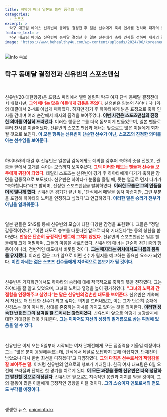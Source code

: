 ```yaml
---
title: 삐약이 매너 일본도 놀란 품격의 비밀!
categories:
  - 스포츠
excerpt: >
  탁구 대표팀 에이스 신유빈이 동메달 결정전 후 일본 선수에게 축하 인사를 전하며 패자의 품격을 보여주었다. 그의 품격 있는 스포츠맨십은 일본 팬들로부터 큰 찬사를 받았고, 이는 진정한 선수의 면모를 드러내는 순간이었다.
feature_text: >
  탁구 대표팀 에이스 신유빈이 동메달 결정전 후 일본 선수에게 축하 인사를 전하며 패자의 품격을 보여주었다. 그의 품격 있는 스포츠맨십은 일본 팬들로부터 큰 찬사를 받았고, 이는 진정한 선수의 면모를 드러내는 순간이었다.
image: 'https://www.behealthy4u.com/wp-content/uploads/2024/06/koreanews.jpg'
---
```


<p><img src="https://www.behealthy4u.com/wp-content/uploads/2024/06/koreanews.jpg" alt="info 속보" /></p>



<h2 data-ke-size="size26">탁구 동메달 결정전과 신유빈의 스포츠맨십</h2>

<p data-ke-size="size16">&nbsp;</p>

<p>신유빈(20·대한항공)은 프랑스 파리에서 열린 올림픽 탁구 여자 단식 동메달 결정전에서 패했지만, <b><span style="color: #ee2323;">그의 매너는 많은 이들에게 감동을 주었다</span></b>. 신유빈은 일본의 하야타 히나와의 대결에서 2-4로 아쉽게 패하였다. 하지만 경기 후 하야타에게 밝은 표정으로 축하 인사를 건네며 여러 순간에서 패자의 품격을 보여주었다. <b><span style="background-color: #21538527;">이번 사건은 스포츠맨십의 진정한 의미를 여실히 드러냈다</span></b>. 이러한 행동은 그를 더욱 돋보이게 만들었으며, 일본 팬들로부터 찬사를 이끌어냈다. 신유빈의 스포츠 맨십과 매너는 앞으로도 많은 이들에게 회자될 것으로 보인다. <b><span style="color: #1a5490;">이 모든 행위는 신유빈이 단순한 선수가 아닌, 스포츠의 진정한 의미를 아는 선수임을 보여준다</span></b>.</p>

<p data-ke-size="size16">&nbsp;</p>

<p>하야타와의 대결 후 신유빈은 일본팀 감독에게도 예의를 갖추어 축하의 뜻을 전했고, 관중들 앞에서 고개를 숙이는 모습까지 보여주었다. <b><span style="color: #ee2323;">그의 이러한 태도는 팬들과 선수들 모두에게 귀감이 되었다</span></b>. 데일리 스포츠는 신유빈이 경기 후 하야타에게 다가가 축하한 장면을 감동적으로 보도했다. 신유빈은 하야타가 눈물을 흘릴 때, 웃는 얼굴로 먼저 다가가 "축하합니다"라고 밝히며, 진정한 스포츠맨십을 발휘하였다. <b><span style="background-color: #21538527;">이러한 모습은 그의 인품을 더욱 빛나게 했다</span></b>. 신유빈은 경기가 끝난 뒤, "단식에서 메달을 놓쳐 아쉽지만, 그런 부분을 포함해 하야타의 노력을 인정하고 싶었다"고 언급하였다. <b><span style="color: #1a5490;">이러한 말은 승리가 전부가 아님을 일깨워준다</span></b>.</p>

<p data-ke-size="size16">&nbsp;</p>

<p>일본 팬들은 SNS를 통해 신유빈의 모습에 대한 다양한 감정을 표현했다. 그들은 "정말 감동적이었다", "이런 태도로 승부를 다툰다면 앞으로 더욱 기대된다"는 등의 칭찬을 쏟아냈다. <b><span style="color: #ee2323;">반응은 단순히 긍정적인 멘트에 그치지 않았다</span></b>. 신유빈의 스포츠맨십은 일본 팬들에게 크게 어필하며, 그들의 마음을 사로잡았다. 신유빈의 매너는 단순히 경기 중의 행동이 아니라, 전반적인 태도에서 비롯된 것이다. <b><span style="background-color: #21538527;">그는 패자라는 위치에서도 나름의 품위를 유지했다</span></b>. 이러한 점은 그가 앞으로 어떤 선수가 될지를 예고하는 중요한 요소가 되었다. <b><span style="color: #1a5490;">이런 자세는 젊은 스포츠 선수들에게 지속적으로 본보기가 될 것이다</span></b>.</p>

<p data-ke-size="size16">&nbsp;</p>

<p>신유빈은 기자회견에서도 하야타의 승리에 대해 적극적으로 축하의 뜻을 전하였다. 그는 하야타를 잘 알고 있었으며, 그녀의 노력과 열정을 높이 평가하였다. <b><span style="color: #ee2323;">"그녀의 노력과 간절함을 인정해주고 싶었다"는 말은 신유빈의 겸손한 태도를 보여준다</span></b>. 신유빈은 계속해서 자신도 더 단단한 선수가 되고 싶다는 의지를 드러내었고, 이는 그가 단순히 승패에 신경쓰는 것이 아니라, 상대를 존중하는 자세를 가지고 있다는 것을 의미한다. <b><span style="background-color: #21538527;">이러한 성숙한 반응은 그의 성격을 잘 드러내는 장면이었다</span></b>. 신유빈이 앞으로 어떻게 성장할지에 대한 기대감을 더욱 키워준다. <b><span style="color: #1a5490;">그는 이마저도 자신의 성장의 밑거름으로 삼는 여정에 있음을 알 수 있다</span></b>.</p>

<p data-ke-size="size16">&nbsp;</p>

<p>신유빈은 이제 오는 5일부터 시작되는 여자 단체전에게 모든 집중력을 기울일 예정이다. 그는 "많은 분이 응원해주셨는데, 단식에서 메달로 보답하지 못해 아쉽지만, 단체전이 남았으니 다시 한번 최선을 다하겠다"고 다짐하였다. <b><span style="color: #ee2323;">그의 다짐은 선수로서의 책임감을 잘 보여주는 말</span></b>. 이처럼 신유빈의 앞으로의 행보가 기대된다. 한국 여자 대표팀은 6일 오전에 브라질과 단체전 첫 경기를 치르게 된다. <b><span style="background-color: #21538527;">이 모든 과정을 통해 신유빈은 더욱 성장하고 발전할 것으로 예상된다</span></b>. 신유빈은 앞으로도 지속적인 응원과 지지를 받을 것이며, 그의 활동이 많은 이들에게 긍정적인 영향을 미칠 것이다. <b><span style="color: #1a5490;">그의 스승이자 멘토로서의 면모도 부각될 예정이다</span></b>.</p>

<p data-ke-size="size16">&nbsp;</p>


생생한 뉴스, <a href="https://onioninfo.kr" rel="dofollow">onioninfo.kr</a>


